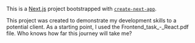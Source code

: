This is a [Next.js](https://nextjs.org) project bootstrapped with [`create-next-app`](https://nextjs.org/docs/app/api-reference/cli/create-next-app).

This project was created to demonstrate my development skills to a potential client.
As a starting point, I used the Frontend_task_-_React.pdf file.
Who knows how far this journey will take me?